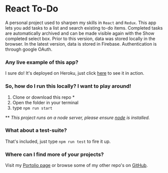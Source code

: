 # React To-Do

A personal project used to sharpen my skills in `React` and `Redux`. This app lets you add tasks to a list and search existing to-do items. Completed tasks are automatically archived and can be made visible again with the Show completed select box. Prior to this version, data was stored locally in the browser. In the latest version, data is stored in Firebase. Authentication is through google OAuth.

### Any live example of this app?
I sure do! It's deployed on Heroku, just click [here](https://thawing-river-94231.herokuapp) to see it in action.

### So, how do I run this locally? I want to play around!
1. Clone or download this repo *
2. Open the folder in your terminal
3. type `npm run start`

** <i>This project runs on a node server, please ensure [node](https://nodejs.org/en/) is installed.</i>

### What about a test-suite?
That's included, just type `npm run test` to fire it up.

### Where can I find more of your projects?
Visit my [Portolio page](http://royscheffers.com) or browse some of my other repo's on [GitHub](https://github.com/rscheffers82).
